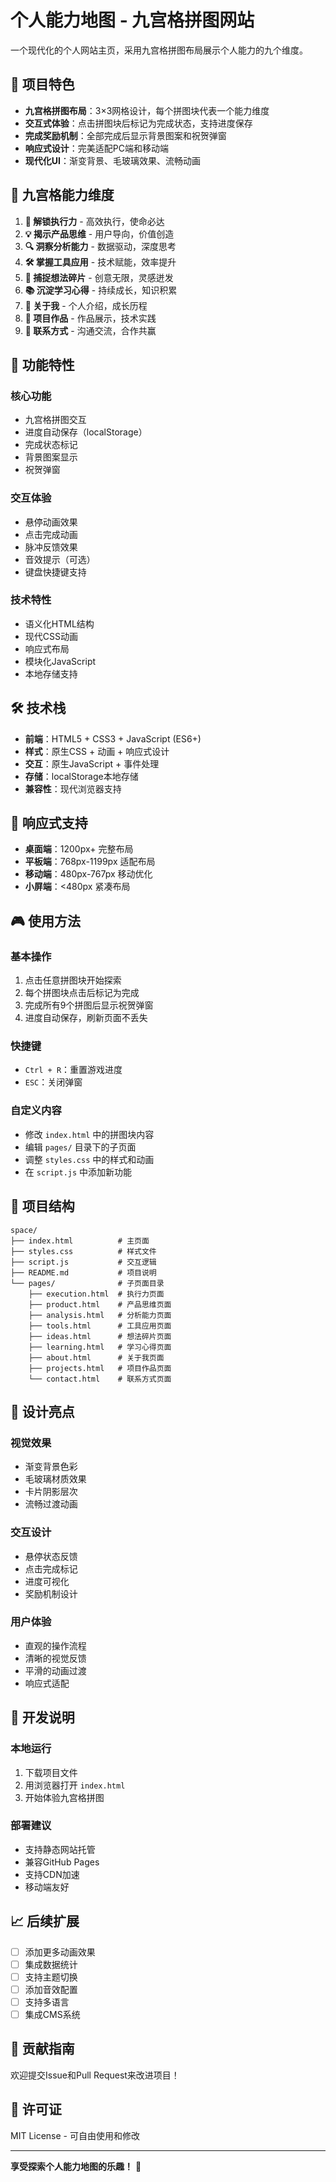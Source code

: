 # 个人能力地图 - 九宫格拼图网站

一个现代化的个人网站主页，采用九宫格拼图布局展示个人能力的九个维度。

## 🎯 项目特色

- **九宫格拼图布局**：3×3网格设计，每个拼图块代表一个能力维度
- **交互式体验**：点击拼图块后标记为完成状态，支持进度保存
- **完成奖励机制**：全部完成后显示背景图案和祝贺弹窗
- **响应式设计**：完美适配PC端和移动端
- **现代化UI**：渐变背景、毛玻璃效果、流畅动画

## 🧩 九宫格能力维度

1. **🚀 解锁执行力** - 高效执行，使命必达
2. **💡 揭示产品思维** - 用户导向，价值创造
3. **🔍 洞察分析能力** - 数据驱动，深度思考
4. **🛠️ 掌握工具应用** - 技术赋能，效率提升
5. **💭 捕捉想法碎片** - 创意无限，灵感迸发
6. **📚 沉淀学习心得** - 持续成长，知识积累
7. **👤 关于我** - 个人介绍，成长历程
8. **🎯 项目作品** - 作品展示，技术实践
9. **📧 联系方式** - 沟通交流，合作共赢

## 🚀 功能特性

### 核心功能
- 九宫格拼图交互
- 进度自动保存（localStorage）
- 完成状态标记
- 背景图案显示
- 祝贺弹窗

### 交互体验
- 悬停动画效果
- 点击完成动画
- 脉冲反馈效果
- 音效提示（可选）
- 键盘快捷键支持

### 技术特性
- 语义化HTML结构
- 现代CSS动画
- 响应式布局
- 模块化JavaScript
- 本地存储支持

## 🛠️ 技术栈

- **前端**：HTML5 + CSS3 + JavaScript (ES6+)
- **样式**：原生CSS + 动画 + 响应式设计
- **交互**：原生JavaScript + 事件处理
- **存储**：localStorage本地存储
- **兼容性**：现代浏览器支持

## 📱 响应式支持

- **桌面端**：1200px+ 完整布局
- **平板端**：768px-1199px 适配布局
- **移动端**：480px-767px 移动优化
- **小屏端**：<480px 紧凑布局

## 🎮 使用方法

### 基本操作
1. 点击任意拼图块开始探索
2. 每个拼图块点击后标记为完成
3. 完成所有9个拼图后显示祝贺弹窗
4. 进度自动保存，刷新页面不丢失

### 快捷键
- `Ctrl + R`：重置游戏进度
- `ESC`：关闭弹窗

### 自定义内容
- 修改 `index.html` 中的拼图块内容
- 编辑 `pages/` 目录下的子页面
- 调整 `styles.css` 中的样式和动画
- 在 `script.js` 中添加新功能

## 📁 项目结构

```
space/
├── index.html          # 主页面
├── styles.css          # 样式文件
├── script.js           # 交互逻辑
├── README.md           # 项目说明
└── pages/              # 子页面目录
    ├── execution.html  # 执行力页面
    ├── product.html    # 产品思维页面
    ├── analysis.html   # 分析能力页面
    ├── tools.html      # 工具应用页面
    ├── ideas.html      # 想法碎片页面
    ├── learning.html   # 学习心得页面
    ├── about.html      # 关于我页面
    ├── projects.html   # 项目作品页面
    └── contact.html    # 联系方式页面
```

## 🌟 设计亮点

### 视觉效果
- 渐变背景色彩
- 毛玻璃材质效果
- 卡片阴影层次
- 流畅过渡动画

### 交互设计
- 悬停状态反馈
- 点击完成标记
- 进度可视化
- 奖励机制设计

### 用户体验
- 直观的操作流程
- 清晰的视觉反馈
- 平滑的动画过渡
- 响应式适配

## 🔧 开发说明

### 本地运行
1. 下载项目文件
2. 用浏览器打开 `index.html`
3. 开始体验九宫格拼图

### 部署建议
- 支持静态网站托管
- 兼容GitHub Pages
- 支持CDN加速
- 移动端友好

## 📈 后续扩展

- [ ] 添加更多动画效果
- [ ] 集成数据统计
- [ ] 支持主题切换
- [ ] 添加音效配置
- [ ] 支持多语言
- [ ] 集成CMS系统

## 🤝 贡献指南

欢迎提交Issue和Pull Request来改进项目！

## 📄 许可证

MIT License - 可自由使用和修改

---

**享受探索个人能力地图的乐趣！** 🎉
